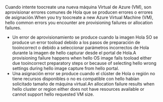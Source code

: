 <span data-ttu-id="25770-101">Cuando intente toocreate una nueva máquina Virtual de Azure (VM), son aprovisionar errores comunes de Hola que se producen errores o errores de asignación.</span><span class="sxs-lookup"><span data-stu-id="25770-101">When you try toocreate a new Azure Virtual Machine (VM), hello common errors you encounter are provisioning failures or allocation failures.</span></span>

* <span data-ttu-id="25770-102">Un error de aprovisionamiento se produce cuando la imagen Hola SO se produce un error tooload debido a los pasos de preparación de tooincorrect o debido a seleccionar parámetros incorrectos de Hola durante la imagen de hello capturar desde el portal de Hola.</span><span class="sxs-lookup"><span data-stu-id="25770-102">A provisioning failure happens when hello OS image fails tooload either due tooincorrect preparatory steps or because of selecting hello wrong settings during hello image capture from hello portal.</span></span>
* <span data-ttu-id="25770-103">Una asignación error se produce cuando el clúster de Hola o región no tiene recursos disponibles o no es compatible con hello habían solicitado tamaño de máquina virtual.</span><span class="sxs-lookup"><span data-stu-id="25770-103">An allocation failure results when hello cluster or region either does not have resources available or cannot support hello requested VM size.</span></span>

